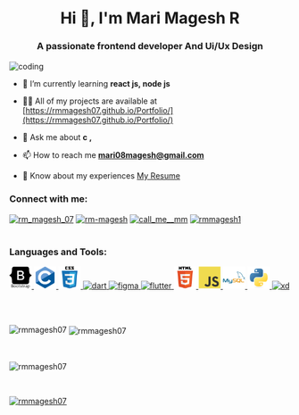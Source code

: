 
<h1 align="center">Hi 👋, I'm Mari Magesh R</h1>
<h3 align="center">A passionate frontend developer And Ui/Ux Design</h3>
<img align= "center" alt="coding"  width="400" src=   "https://miro.medium.com/max/1360/0*7Q3yvSIv_t0ioJ-Z.gif">

- 🌱 I’m currently learning **react js, node js**

- 👨‍💻 All of my projects are available at [https://rmmagesh07.github.io/Portfolio/](https://rmmagesh07.github.io/Portfolio/)

- 💬 Ask me about **c ,**

- 📫 How to reach me **mari08magesh@gmail.com**

- 📄 Know about my experiences <a href="https://drive.google.com/file/d/1x-nJ2JS4J2vCshTKJNH6JSTVr5Uywljr/view?usp=sharing](https://drive.google.com/file/d/1x-nJ2JS4J2vCshTKJNH6JSTVr5Uywljr/view?usp=sharing">My Resume</a>

<h3 align="left">Connect with me:</h3>
<p align="left">
<a href="https://twitter.com/rm_magesh_07" target="_blank"><img align="center" src="https://raw.githubusercontent.com/rahuldkjain/github-profile-readme-generator/master/src/images/icons/Social/twitter.svg" alt="rm_magesh_07" height="30" width="40" /></a>
<a href="https://linkedin.com/in/rm-magesh" target="_blank"><img align="center" src="https://raw.githubusercontent.com/rahuldkjain/github-profile-readme-generator/master/src/images/icons/Social/linked-in-alt.svg" alt="rm-magesh" height="30" width="40" /></a>
<a href="https://instagram.com/call_me__mm" target="_blank"><img align="center" src="https://raw.githubusercontent.com/rahuldkjain/github-profile-readme-generator/master/src/images/icons/Social/instagram.svg" alt="call_me__mm" height="30" width="40" /></a>
<a href="https://www.behance.net/rmmagesh1" target="_blank"><img align="center" src="https://raw.githubusercontent.com/rahuldkjain/github-profile-readme-generator/master/src/images/icons/Social/behance.svg" alt="rmmagesh1" height="30" width="40" /></a><br><br>
</p>

<h3 align="left">Languages and Tools:</h3>
<p align="left"> <a href="https://getbootstrap.com" target="_blank" rel="noreferrer"> <img src="https://raw.githubusercontent.com/devicons/devicon/master/icons/bootstrap/bootstrap-plain-wordmark.svg" alt="bootstrap" width="40" height="40"/> </a> <a href="https://www.cprogramming.com/" target="_blank" rel="noreferrer"> <img src="https://raw.githubusercontent.com/devicons/devicon/master/icons/c/c-original.svg" alt="c" width="40" height="40"/> </a> <a href="https://www.w3schools.com/css/" target="_blank" rel="noreferrer"> <img src="https://raw.githubusercontent.com/devicons/devicon/master/icons/css3/css3-original-wordmark.svg" alt="css3" width="40" height="40"/> </a> <a href="https://dart.dev" target="_blank" rel="noreferrer"> <img src="https://www.vectorlogo.zone/logos/dartlang/dartlang-icon.svg" alt="dart" width="40" height="40"/> </a> <a href="https://www.figma.com/" target="_blank" rel="noreferrer"> <img src="https://www.vectorlogo.zone/logos/figma/figma-icon.svg" alt="figma" width="40" height="40"/> </a> <a href="https://flutter.dev" target="_blank" rel="noreferrer"> <img src="https://www.vectorlogo.zone/logos/flutterio/flutterio-icon.svg" alt="flutter" width="40" height="40"/> </a> <a href="https://www.w3.org/html/" target="_blank" rel="noreferrer"> <img src="https://raw.githubusercontent.com/devicons/devicon/master/icons/html5/html5-original-wordmark.svg" alt="html5" width="40" height="40"/> </a> <a href="https://developer.mozilla.org/en-US/docs/Web/JavaScript" target="_blank" rel="noreferrer"> <img src="https://raw.githubusercontent.com/devicons/devicon/master/icons/javascript/javascript-original.svg" alt="javascript" width="40" height="40"/> </a> <a href="https://www.mysql.com/" target="_blank" rel="noreferrer"> <img src="https://raw.githubusercontent.com/devicons/devicon/master/icons/mysql/mysql-original-wordmark.svg" alt="mysql" width="40" height="40"/> </a> <a href="https://www.python.org" target="_blank" rel="noreferrer"> <img src="https://raw.githubusercontent.com/devicons/devicon/master/icons/python/python-original.svg" alt="python" width="40" height="40"/> </a> <a href="https://www.adobe.com/products/xd.html" target="_blank" rel="noreferrer"> <img src="https://cdn.worldvectorlogo.com/logos/adobe-xd.svg" alt="xd" width="40" height="40"/> </a> </p><br><br>

<p><img align="left" src="https://github-readme-stats.vercel.app/api/top-langs?username=rmmagesh07&show_icons=true&locale=en&layout=compact" alt="rmmagesh07" /></p>

<p>&nbsp;<img align="center" src="https://github-readme-stats.vercel.app/api?username=rmmagesh07&show_icons=true&locale=en" alt="rmmagesh07" /></p><br>

<p><img align="center" src="https://github-readme-streak-stats.herokuapp.com/?user=rmmagesh07&" alt="rmmagesh07" /></p><br>
<p align="left"> <a href="https://github.com/ryo-ma/github-profile-trophy"><img src="https://github-profile-trophy.vercel.app/?username=rmmagesh07" alt="rmmagesh07" /></a> </p>


